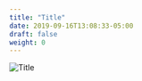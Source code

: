 ```yaml
---
title: "Title"
date: 2019-09-16T13:08:33-05:00
draft: false
weight: 0
---
```

![Title](/lbs_workshop_title.png)

